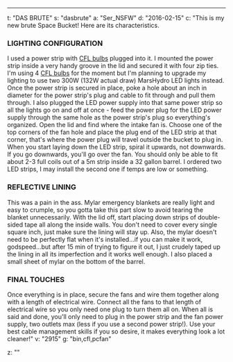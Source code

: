 ---
t: "DAS BRUTE"
s: "dasbrute"
a: "Ser_NSFW"
d: "2016-02-15"
c: "This is my new brute Space Bucket! Here are its characteristics.

<h3>LIGHTING CONFIGURATION</h3>
I used a power strip with <a href='https://amzn.to/3jMfTYw'>CFL bulbs</a> plugged into it. I mounted the power strip inside a very handy groove in the lid and secured it with four zip ties. I'm using 4 <a href='https://amzn.to/3jMfTYw'>CFL bulbs</a> for the moment but I'm planning to upgrade my lighting to use two 300W (132W actual draw) MarsHydro LED lights instead. Once the power strip is secured in place, poke a hole about an inch in diameter for the power strip's plug and cable to fit through and pull them through. I also plugged the LED power supply into that same power strip so all the lights go on and off at once - feed the power plug for the LED power supply through the same hole as the power strip's plug so everything's organized.
Open the lid and find where the intake fan is. Choose one of the top corners of the fan hole and place the plug end of the LED strip at that corner, that's where the power plug will travel outside the bucket to plug in. When you start laying down the LED strip, spiral it upwards, not downwards. If you go downwards, you'll go over the fan. You should only be able to fit about 2-3 full coils out of a 5m strip inside a 32 gallon barrel. I ordered two LED strips, I may install the second one if temps are low or something.

<h3>REFLECTIVE LINING</h3>
This was a pain in the ass. Mylar emergency blankets are really light and easy to crumple, so you gotta take this part slow to avoid tearing the blanket unnecessarily. With the lid off, start placing down strips of double-sided tape all along the inside walls. You don't need to cover every single square inch, just make sure the lining will stay up. Also, the mylar doesn't need to be perfectly flat when it's installed...if you can make it work, godspeed...but after 15 min of trying to figure it out, I just crudely taped up the lining in all its imperfection and it works well enough. I also placed a small sheet of mylar on the bottom of the barrel.

<h3>FINAL TOUCHES</h3>
Once everything is in place, secure the fans and wire them together along with a length of electrical wire. Connect all the fans to that length of electrical wire so you only need one plug to turn them all on. When all is said and done, you'll only need to plug in the power strip and the fan power supply, two outlets max (less if you use a second power strip!). Use your best cable management skills if you so desire, it makes everything look a lot cleaner!"
v: "2915"
g: "bin,cfl,pcfan"

z: ""
